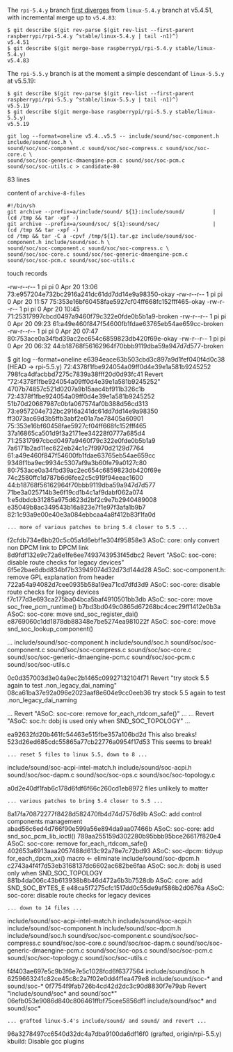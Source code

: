 The `rpi-5.4.y` branch [first diverges](https://stackoverflow.com/questions/1527234/finding-a-branch-point-with-git) from `linux-5.4.y` branch at v5.4.51,
with incremental merge up to `v5.4.83`:

```
$ git describe $(git rev-parse $(git rev-list --first-parent raspberrypi/rpi-5.4.y ^stable/linux-5.4.y | tail -n1)^)
v5.4.51
$ git describe $(git merge-base raspberrypi/rpi-5.4.y stable/linux-5.4.y)
v5.4.83
```

The `rpi-5.5.y` branch is at the moment a simple descendant of `linux-5.5.y` at v5.5.19:

```
$ git describe $(git rev-parse $(git rev-list --first-parent raspberrypi/rpi-5.5.y ^stable/linux-5.5.y | tail -n1)^)
v5.5.19
$ git describe $(git merge-base raspberrypi/rpi-5.5.y stable/linux-5.5.y)
v5.5.19
```

```
git log --format=oneline v5.4..v5.5 -- include/sound/soc-component.h include/sound/soc.h \
sound/soc/soc-component.c sound/soc/soc-compress.c sound/soc/soc-core.c \
sound/soc/soc-generic-dmaengine-pcm.c sound/soc/soc-pcm.c sound/soc/soc-utils.c > candidate-80
```

83 lines

content of `archive-8-files`

```
#!/bin/sh
git archive --prefix=a/include/sound/ ${1}:include/sound/         | (cd /tmp && tar -xpf -)
git archive --prefix=a/sound/soc/ ${1}:sound/soc/                 | (cd /tmp && tar -xpf -)
cd /tmp && tar -C a -cpvf /tmp/${1}.tar.gz include/sound/soc-component.h include/sound/soc.h \
sound/soc/soc-component.c sound/soc/soc-compress.c \
sound/soc/soc-core.c sound/soc/soc-generic-dmaengine-pcm.c sound/soc/soc-pcm.c sound/soc/soc-utils.c
```

touch records

-rw-r--r-- 1 pi pi 0 Apr 20 13:06 73:e957204e732bc2916a241dc61dd7dd14e9a98350-okay
-rw-r--r-- 1 pi pi 0 Apr 20 11:57 75:353e16bf60458fae5927cf04ff668fc152fff465-okay
-rw-r--r-- 1 pi pi 0 Apr 20 10:45 71:25317997cbcd0497a9460f79c322e0fde0b5b1a9-broken
-rw-r--r-- 1 pi pi 0 Apr 20 09:23 61:a49e460f847f54600fb1fdae63765eb54ae659cc-broken
-rw-r--r-- 1 pi pi 0 Apr 20 07:47 80:753ace0a34fbd39ac2ec654c6859823db420f69e-okay
-rw-r--r-- 1 pi pi 0 Apr 20 06:32 44:b18768f56162964f70bbb9119dba59a947d7d577-broken

$ git log --format=oneline
e6394eace63b503cbd3c897a9d1fef040f4d0c38 (HEAD -> rpi-5.5.y) 72:4378f1fbe924054a09ff0d4e39e1a581b9245252
798fca4dfacbbd7275c7839a38fff20d0d93fc41 Revert "72:4378f1fbe924054a09ff0d4e39e1a581b9245252"
4707b74857c521d0207a9b15aac4bf911b326c1b 72:4378f1fbe924054a09ff0d4e39e1a581b9245252
51b70d20687987c0bfa067574af0b388d56cd313 73:e957204e732bc2916a241dc61dd7dd14e9a98350
ff3073ac69d3b5ffb3abf2e01a7ae78405a60901 75:353e16bf60458fae5927cf04ff668fc152fff465
37a16865ca501d9f3a2171ee34228f0777a685d4 71:25317997cbcd0497a9460f79c322e0fde0b5b1a9
7a6171b2ad11ec622eb24c1c7f9970d2129d7764 61:a49e460f847f54600fb1fdae63765eb54ae659cc
9348f1ba9ec9934c5307af9a3b60fe79a0127c80 80:753ace0a34fbd39ac2ec654c6859823db420f69e
74c2580ffc1d787b6d6fee2c5c919f94eeac1600 44:b18768f56162964f70bbb9119dba59a947d7d577
71be3a025714b3e6f19cd1b4c1af9dabf062a074 1:e5dbdcb31285a975d623d2bf2c9e7b2940489008
e35049b8ac349543b16a823e7f1e97f3afa1b9b7 82:1c93a9e00e40e3a084ebbcaa4a8f412b83f1fa0d

    ... more of various patches to bring 5.4 closer to 5.5 ...

f2cfdb734e6bb20c5c05a1d6ebf1e304f95858e3 ASoC: core: only convert non DPCM link to DPCM link
8d9fdf132e9c72a6e1fe6ee7493743953f45dbc2 Revert "ASoC: soc-core: disable route checks for legacy devices"
6f5e2bae8dbd834bf7b33949074d32d73d144d28 ASoC: soc-component.h: remove GPL explanation from header
722a54a94082d7cee0935b58a19ea71cd7dfd3d9 ASoC: soc-core: disable route checks for legacy devices
f7c177d3e693ca275ba04bca5baf4910501bb3db ASoC: soc-core: move soc_free_pcm_runtime()
b7bd3bd049c0865d67268bc4cec29ff1412e0b3a ASoC: soc-core: move snd_soc_register_dai()
e8769060c1dd1878db88348e7be5274ea981022f ASoC: soc-core: move snd_soc_lookup_component()

  ...
include/sound/soc-component.h
include/sound/soc.h
sound/soc/soc-component.c
sound/soc/soc-compress.c
sound/soc/soc-core.c
sound/soc/soc-generic-dmaengine-pcm.c
sound/soc/soc-pcm.c
sound/soc/soc-utils.c

0c0d357003d3e04a9ec2b1465c09927132104f71 Revert "try stock 5.5 again to test .non_legacy_dai_naming"
08ca61ba37e92a096e2023aaf8e604e9cc0eeb36 try stock 5.5 again to test .non_legacy_dai_naming

   ... Revert "ASoC: soc-core: remove for_each_rtdcom_safe()" ...
   ... Revert "ASoC: soc.h: dobj is used only when SND_SOC_TOPOLOGY" ...

ea92632fd20b461fc54463e515fbe357a106bd2d This also breaks!
523d26ed685cdc55865a77cb22776a0954f17d53 This seems to break!

    ... reset 5 files to linux 5.5, down to 8 ...
include/sound/soc-acpi-intel-match.h
include/sound/soc-acpi.h
sound/soc/soc-dapm.c
sound/soc/soc-ops.c
sound/soc/soc-topology.c

a0d2e40df1fab6c178d6fdf6f66c260cd1eb8972 files unlikely to matter

    ... various patches to bring 5.4 closer to 5.5 ...

8a17fa70872277f8428d582470fb4d74d7576d9b ASoC: add control components management
abad56c6ed4d766f90e599a56e894da9aa07466b ASoC: soc-core: add snd_soc_pcm_lib_ioctl()
789aa255159d302280b95bbb95bce26617f820e4 ASoC: soc-core: remove for_each_rtdcom_safe()
402653a6913aaa2057488d613c92a78e7c72bd93 ASoC: soc-dpcm: tidyup for_each_dpcm_xx() macro           <- eliminate include/sound/soc-dpcm.h
c2743a4f4f7d53eb3168137dc6602ac682be6faa ASoC: soc.h: dobj is used only when SND_SOC_TOPOLOGY
881b4da006c43b613938b8b46d472a6b3b7528db ASoC: core: add SND_SOC_BYTES_E
e48ca5f7275cfc1517dd0c55de9af586b2d0676a ASoC: soc-core: disable route checks for legacy devices

    ... down to 14 files ...
include/sound/soc-acpi-intel-match.h
include/sound/soc-acpi.h
include/sound/soc-component.h
include/sound/soc-dpcm.h
include/sound/soc.h
sound/soc/soc-component.c
sound/soc/soc-compress.c
sound/soc/soc-core.c
sound/soc/soc-dapm.c
sound/soc/soc-generic-dmaengine-pcm.c
sound/soc/soc-ops.c
sound/soc/soc-pcm.c
sound/soc/soc-topology.c
sound/soc/soc-utils.c

f4f403ae697e5c9b3f6e7e5c1028fcd6f6377564 include/sound/soc.h
6259663241c82ce45c8c2a7f02e0dd4f1ea479e8 include/sound/soc-* and sound/soc-*
0f7754f9fab726b4cd42d2dc3c90d8830f7e79ab Revert "include/sound/soc* and sound/soc*"
06efb053e9086d840c806461ffbf75cee5856df1 include/sound/soc* and sound/soc*

    ... grafted linux-5.4's include/sound/ and sound/ and revert ...

96a3278497cc6540d32dc4a7dba9100da6df16f0 (grafted, origin/rpi-5.5.y) kbuild: Disable gcc plugins
